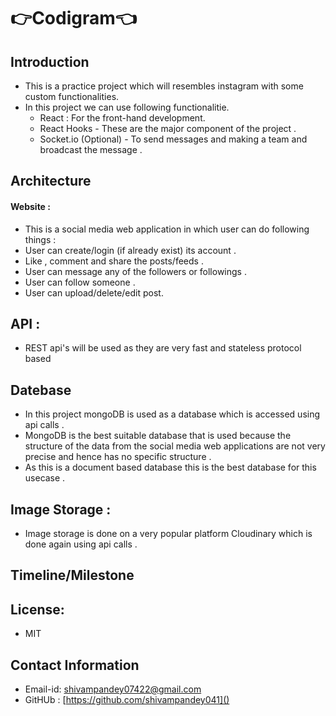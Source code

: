 # 👉Codigram👈
## Introduction
* This is a practice project which will resembles instagram with some custom functionalities.
* In this project we can use following  functionalitie.
   * React : For the front-hand development.
   * React Hooks - These are the major component of the project .
   * Socket.io (Optional) - To send messages and making a team and broadcast the message .
## Architecture
#### Website :

* This is a social media web application in which user can do following things :
* User can create/login (if already exist) its account .
* Like , comment and share the posts/feeds .
* User can message any of the followers or followings .
* User can follow someone .
* User can upload/delete/edit post.


## API :
* REST api's will be used as they are very fast and stateless protocol based
## Datebase
* In this project mongoDB is used as a database which is accessed using api calls .
* MongoDB is the best suitable database that is used because the structure of the data from the social media web applications are not very precise and hence has no specific structure .
* As this is a document based database this is the best database for this usecase .
## Image Storage :
* Image storage is done on a very popular platform Cloudinary which is done again using api calls .
## Timeline/Milestone

## License:
* MIT
## Contact Information
* Email-id: [shivampandey07422@gmail.com]()
* GitHUb : [https://github.com/shivampandey041]()

    
